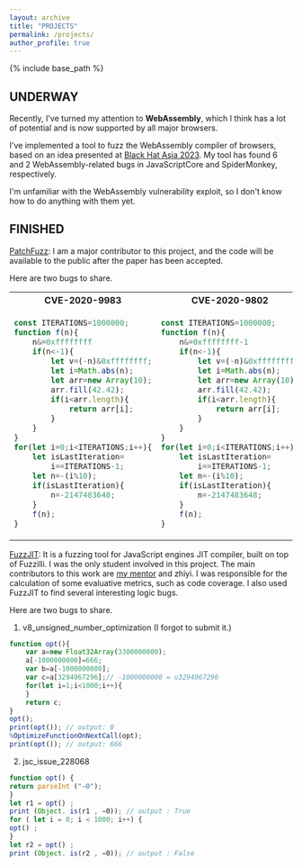 ```yaml
---
layout: archive
title: "PROJECTS"
permalink: /projects/
author_profile: true
---
```


{% include base_path %}


## UNDERWAY

Recently, I've turned my attention to **WebAssembly**, which I think has a lot of potential and is now supported by all major browsers.

I've implemented a tool to fuzz the WebAssembly compiler of browsers, based on an idea presented at [Black Hat Asia 2023](https://www.blackhat.com/asia-23/briefings/schedule/#attacking-the-webassembly-compiler-of-webkit-30926). 
My tool has found 6 and 2 WebAssembly-related bugs in JavaScriptCore and SpiderMonkey, respectively.

I'm unfamiliar with the WebAssembly vulnerability exploit, so I don't know how to do anything with them yet. 

## FINISHED

[PatchFuzz](https://github.com/marckwei/patchFuzz): I am a major contributor to this project, and the code will be available to the public after the paper has been accepted.

Here are two bugs to share.

<table>
<tr>
<th>CVE-2020-9983</th>
<th>CVE-2020-9802</th>
</tr>
<tr>
<td>
  
```JavaScript
const ITERATIONS=1000000;
function f(n){
	n&=0xffffffff
	if(n<-1){
		let v=(-n)&0xffffffff;
		let i=Math.abs(n);
		let arr=new Array(10);
		arr.fill(42.42);
		if(i<arr.length){
			return arr[i];
		}
	}
}
for(let i=0;i<ITERATIONS;i++){
	let isLastIteration=
		i==ITERATIONS-1;
	let n=-(i%10);
	if(isLastIteration){
		n=-2147483648;
	}
	f(n);
}
``` 
</td>
<td>

```JavaScript
const ITERATIONS=1000000;
function f(n){
	n&=0xffffffff-1
	if(n<-1){
		let v=(-n)&0xffffffff;
		let i=Math.abs(n);
		let arr=new Array(10);
		arr.fill(42.42);
		if(i<arr.length){
			return arr[i];
		}
	}
}
for(let i=0;i<ITERATIONS;i++){
	let isLastIteration=
		i==ITERATIONS-1;
	let n=-(i%10);
	if(isLastIteration){
		n=-2147483648;
	}
	f(n);
}
```

</td>
</tr>
</table>

[FuzzJIT](https://github.com/SpaceNaN/fuzzjit): It is a fuzzing tool for JavaScript engines JIT compiler, built on top of Fuzzilli. I was the only student involved in this project. The main contributors to this work are [my mentor](https://zhunki.github.io/index.html) and zhiyi. I was responsible for the calculation of some evaluative metrics, such as code coverage. I also used FuzzJIT to find several interesting logic bugs.

Here are two bugs to share.

1. v8_unsigned_number_optimization (I forgot to submit it.)
```javascript
function opt(){
	var a=new Float32Array(3300000000);
	a[-1000000000]=666;
	var b=a[-1000000000];
	var c=a[3294967296];// -1000000000 = u3294967296
	for(let i=1;i<1000;i++){
	}
	return c;
}
opt();
print(opt()); // output: 0
%OptimizeFunctionOnNextCall(opt);
print(opt()); // output: 666
```
2. jsc_issue_228068
```javascript
function opt() {
return parseInt ("−0");
}
let r1 = opt() ;
print (Object. is(r1 , −0)); // output : True
for ( let i = 0; i < 1000; i++) {
opt() ;
}
let r2 = opt() ;
print (Object. is(r2 , −0)); // output : False
```